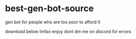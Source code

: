 # best-gen-bot-source
gen bot for people who are too poor to afford it

download below lmfao
enjoy dont dm me on discord for errors
